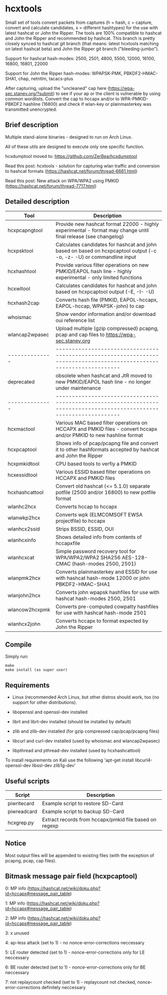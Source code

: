 hcxtools
==============

Small set of tools convert packets from captures (h = hash, c = capture, convert and
calculate candidates, x = different hashtypes) for the use with latest hashcat
or John the Ripper. The tools are 100% compatible to hashcat and John the Ripper
and recommended by hashcat. This branch is pretty closely synced to hashcat git branch
(that means: latest hcxtools matching on latest hashcat beta) and John the Ripper
git branch ("bleeding-jumbo").

Support for hashcat hash-modes: 2500, 2501, 4800, 5500, 12000, 16100, 16800, 16801, 22000
 
Support for John the Ripper hash-modes: WPAPSK-PMK, PBKDF2-HMAC-SHA1, chap, netntlm, tacacs-plus

After capturing, upload the "uncleaned" cap here (https://wpa-sec.stanev.org/?submit)
to see if your ap or the client is vulnerable by using common wordlists.
Convert the cap to hccapx and/or to WPA-PMKID-PBKDF2 hashline (16800) and check if wlan-key
or plainmasterkey was transmitted unencrypted.


Brief description
--------------

Multiple stand-alone binaries - designed to run on  Arch Linux.

All of these utils are designed to execute only one specific function.

hcxdumptool moved to: https://github.com/ZerBea/hcxdumptool

Read this post: hcxtools - solution for capturing wlan traffic and conversion to hashcat formats (https://hashcat.net/forum/thread-6661.html)

Read this post: New attack on WPA/WPA2 using PMKID (https://hashcat.net/forum/thread-7717.html)




Detailed description
--------------

| Tool           | Description                                                                                                          |
| -------------- | -------------------------------------------------------------------------------------------------------------------- |
| hcxpcapngtool  | Provide new hashcat format 22000 - highly experimental - format may change until final release (see changelog)       |
| hcxpsktool     | Calculates candidates for hashcat and john based on based on hcxpcaptool output (-c -o, -z- -U) or commandline input |
| hcxhashtool    | Provide various filter operations on new PMKID/EAPOL hash line - highly experimental - only limited functions        |
| hcxwltool      | Calculates candidates for hashcat and john based on hcxpcaptool output (-E, -I- -U)                                  |
| hcxhash2cap    | Converts hash file (PMKID, EAPOL-hccapx, EAPOL-hccap, WPAPSK-john) to cap                                            |
| whoismac       | Show vendor information and/or download oui reference list                                                           |
| wlancap2wpasec | Upload multiple (gzip compressed) pcapng, pcap and cap files to https://wpa-sec.stanev.org                           |
| -------------- | -------------------------------------------------------------------------------------------------------------------- |
| deprecated     | obsolete when hashcat and JtR moved to new PMKID/EAPOL hash line - no longer under maintenance                       |
| -------------- | -------------------------------------------------------------------------------------------------------------------- |
| hcxmactool     | Various MAC based filter operations on HCCAPX and PMKID files - convert hccapx and/or PMKID to new hashline format   |
| hcxpcaptool    | Shows info of pcap/pcapng file and convert it to other hashformats accepted by hashcat and John the Ripper           |
| hcxpmkidtool   | CPU based tools to verfiy a PMKID                                                                                    |
| hcxessidtool   | Various ESSID based filter operations on HCCAPX and PMKID files                                                      |
| hcxhashcattool | Convert old hashcat (<= 5.1.0) separate potfile (2500 and/or 16800) to new potfile format                            |
| wlanhc2hcx     | Converts hccap to hccapx                                                                                             |
| wlanwkp2hcx    | Converts wpk (ELMCOMSOFT EWSA projectfile) to hccapx                                                                 |
| wlanhcx2ssid   | Strips BSSID, ESSID, OUI                                                                                             |
| wlanhcxinfo    | Shows detailed info from contents of hccapxfile                                                                      |
| wlanhcxcat     | Simple password recovery tool for WPA/WPA2/WPA2 SHA256 AES-128-CMAC (hash-modes 2500, 2501)                          |
| wlanpmk2hcx    | Converts plainmasterkey and ESSID for use with hashcat hash-mode 12000 or john PBKDF2-HMAC-SHA1                      |
| wlanjohn2hcx   | Converts john wpapsk hashfiles for use with hashcat hash-modes 2500, 2501                                            |
| wlancow2hcxpmk | Converts pre-computed cowpatty hashfiles for use with hashcat hash-mode 2501                                         |
| wlanhcx2john   | Converts hccapx to format expected by John the Ripper                                                                |


Compile
--------------

Simply run:

```
make
make install (as super user)
```


Requirements
--------------

* Linux (recommended Arch Linux, but other distros should work, too (no support for other distributions).

* libopenssl and openssl-dev installed

* librt and librt-dev installed (should be installed by default)

* zlib and zlib-dev installed (for gzip compressed cap/pcap/pcapng files)

* libcurl and curl-dev installed (used by whoismac and wlancap2wpasec)

* libpthread and pthread-dev installed (used by hcxhashcattool)

To install requirements on Kali use the following 'apt-get install libcurl4-openssl-dev libssl-dev zlib1g-dev'


Useful scripts
--------------

| Script       | Description                                              |
| ------------ | -------------------------------------------------------- |
| piwritecard  | Example script to restore SD-Card                        |
| piwreadcard  | Example script to backup SD-Card                         |
| hcxgrep.py   | Extract records from hccapx/pmkid file based on regexp   |


Notice
--------------

Most output files will be appended to existing files (with the exception of pcapng, pcap, cap files).


Bitmask message pair field (hcxpcaptool)
--------------

0: MP info (https://hashcat.net/wiki/doku.php?id=hccapx#message_pair_table)

1: MP info (https://hashcat.net/wiki/doku.php?id=hccapx#message_pair_table)

2: MP info (https://hashcat.net/wiki/doku.php?id=hccapx#message_pair_table)

3: x unused

4: ap-less attack (set to 1) - no nonce-error-corrections neccessary

5: LE router detected (set to 1) - nonce-error-corrections only for LE neccessary

6: BE router detected (set to 1) - nonce-error-corrections only for BE neccessary

7: not replaycount checked (set to 1) - replaycount not checked, nonce-error-corrections definitely neccessary

